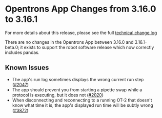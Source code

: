 # Opentrons App Changes from 3.16.0 to 3.16.1

For more details about this release, please see the full [technical change log][changelog]

There are no changes in the Opentrons App between 3.16.0 and 3.16.1-beta.0; it
exists to support the robot software release which now correctly includes pandas.

## Known Issues

- The app's run log sometimes displays the wrong current run step ([#2047][2047])
- The app should prevent you from starting a pipette swap while a protocol is executing, but it does not ([#2020][2020])
- When disconnecting and reconnecting to a running OT-2 that doesn't know what time it is, the app's displayed run time will be subtly wrong ([#3872][3872])


[changelog]: https://github.com/Opentrons/opentrons/blob/edge/CHANGELOG.md
[2047]: https://github.com/Opentrons/opentrons/issues/2047
[2020]: https://github.com/Opentrons/opentrons/issues/2020
[3872]: https://github.com/Opentrons/opentrons/issues/3872
